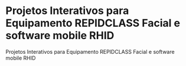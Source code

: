 # Projetos Interativos para Equipamento REPIDCLASS Facial e software mobile RHID
Projetos Interativos para Equipamento REPIDCLASS Facial e software mobile RHID
